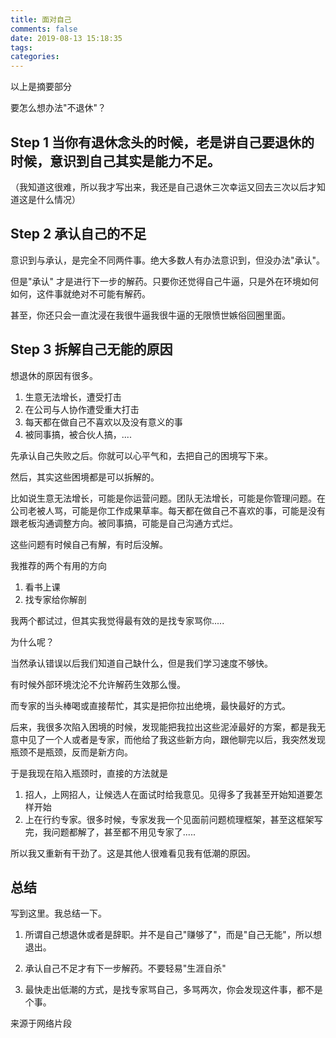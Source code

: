 ```yaml
---
title: 面对自己
comments: false
date: 2019-08-13 15:18:35
tags:
categories:
---
```


以上是摘要部分
<!--more-->

要怎么想办法"不退休"？

## Step 1 当你有退休念头的时候，老是讲自己要退休的时候，意识到自己其实是能力不足。

（我知道这很难，所以我才写出来，我还是自己退休三次幸运又回去三次以后才知道这是什么情况）

## Step 2 承认自己的不足

意识到与承认，是完全不同两件事。绝大多数人有办法意识到，但没办法"承认"。

但是"承认" 才是进行下一步的解药。只要你还觉得自己牛逼，只是外在环境如何如何，这件事就绝对不可能有解药。

甚至，你还只会一直沈浸在我很牛逼我很牛逼的无限愤世嫉俗回圈里面。

## Step 3 拆解自己无能的原因

想退休的原因有很多。

1. 生意无法增长，遭受打击
2. 在公司与人协作遭受重大打击
3. 每天都在做自己不喜欢以及没有意义的事
4. 被同事搞，被合伙人搞，....

先承认自己失败之后。你就可以心平气和，去把自己的困境写下来。

然后，其实这些困境都是可以拆解的。

比如说生意无法增长，可能是你运营问题。团队无法增长，可能是你管理问题。在公司老被人骂，可能是你工作成果草率。每天都在做自己不喜欢的事，可能是没有跟老板沟通调整方向。被同事搞，可能是自己沟通方式烂。

这些问题有时候自己有解，有时后没解。

我推荐的两个有用的方向

1. 看书上课
2. 找专家给你解剖

我两个都试过，但其实我觉得最有效的是找专家骂你.....

为什么呢？

当然承认错误以后我们知道自己缺什么，但是我们学习速度不够快。

有时候外部环境沈沦不允许解药生效那么慢。

而专家的当头棒喝或直接帮忙，其实是把你拉出绝境，最快最好的方式。

后来，我很多次陷入困境的时候，发现能把我拉出这些泥淖最好的方案，都是我无意中见了一个人或者是专家，而他给了我这些新方向，跟他聊完以后，我突然发现瓶颈不是瓶颈，反而是新方向。

于是我现在陷入瓶颈时，直接的方法就是

1. 招人，上网招人，让候选人在面试时给我意见。见得多了我甚至开始知道要怎样开始
2. 上在行约专家。很多时候，专家发我一个见面前问题梳理框架，甚至这框架写完，我问题都解了，甚至都不用见专家了.....

所以我又重新有干劲了。这是其他人很难看见我有低潮的原因。

## 总结

写到这里。我总结一下。

1. 所谓自己想退休或者是辞职。并不是自己"赚够了"，而是"自己无能"，所以想退出。

2. 承认自己不足才有下一步解药。不要轻易"生涯自杀"

3. 最快走出低潮的方式，是找专家骂自己，多骂两次，你会发现这件事，都不是个事。

来源于网络片段
